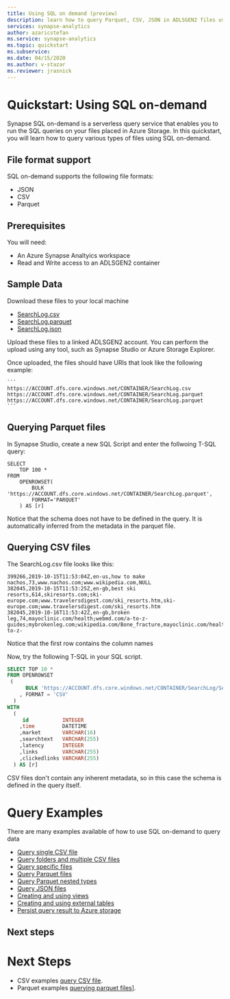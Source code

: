 ```yaml
---
title: Using SQL on demand (preview)
description: learn how to query Parquet, CSV, JSON in ADLSGEN2 files using SQL on-demand (preview).
services: synapse-analytics
author: azaricstefan
ms.service: synapse-analytics
ms.topic: quickstart
ms.subservice:
ms.date: 04/15/2020
ms.author: v-stazar
ms.reviewer: jrasnick
---
```


# Quickstart: Using SQL on-demand

Synapse SQL on-demand is a serverless query service that enables you to run the SQL queries on your files placed in Azure Storage. In this quickstart, you will learn how to query various types of files using SQL on-demand.

## File format support
SQL on-demand supports the following file formats:
* JSON
* CSV
* Parquet

## Prerequisites

You will need:
* An Azure Synapse Analtyics workspace
* Read and Write access to an ADLSGEN2 container

## Sample Data

Download these files to your local machine
* [SearchLog.csv](https://synapsesampledata.blob.core.windows.net/public/SearchLog/SearchLog.csv)
* [SearchLog.parquet](https://synapsesampledata.blob.core.windows.net/public/SearchLog/SearchLog.parquet)
* [SearchLog.json](https://synapsesampledata.blob.core.windows.net/public/SearchLog/SearchLog.json)

Upload these files to a linked ADLSGEN2 account. You can perform the upload using any tool, such as Synapse Studio or Azure Storage Explorer.

Once uploaded, the files should have URIs that look like the following example:

    ```
    https://ACCOUNT.dfs.core.windows.net/CONTAINER/SearchLog.csv
    https://ACCOUNT.dfs.core.windows.net/CONTAINER/SearchLog.parquet
    https://ACCOUNT.dfs.core.windows.net/CONTAINER/SearchLog.parquet
    ```


## Querying Parquet files

In Synapse Studio, create a new SQL Script and enter the follwoing T-SQL query:

```
SELECT
    TOP 100 *
FROM
    OPENROWSET(
        BULK 'https://ACCOUNT.dfs.core.windows.net/CONTAINER/SearchLog.parquet',
        FORMAT='PARQUET'
    ) AS [r]
```

Notice that the schema does not have to be defined in the query. It is automatically inferred
from the metadata in the parquet file.

## Querying CSV files

The SearchLog.csv file looks like this:

```id,time,market,searchtext,latency,links,clickedlinks
399266,2019-10-15T11:53:04Z,en-us,how to make nachos,73,www.nachos.com;www.wikipedia.com,NULL
382045,2019-10-15T11:53:25Z,en-gb,best ski resorts,614,skiresorts.com;ski-europe.com;www.travelersdigest.com/ski_resorts.htm,ski-europe.com;www.travelersdigest.com/ski_resorts.htm
382045,2019-10-16T11:53:42Z,en-gb,broken leg,74,mayoclinic.com/health;webmd.com/a-to-z-guides;mybrokenleg.com;wikipedia.com/Bone_fracture,mayoclinic.com/health;webmd.com/a-to-z-
```

Notice that the first row contains the column names

Now, try the following T-SQL in your SQL script.

```sql
SELECT TOP 10 *
FROM OPENROWSET
 (
      BULK 'https://ACCOUNT.dfs.core.windows.net/CONTAINER/SearchLog/SearchLog.csv'
    , FORMAT = 'CSV'
  )
WITH
  (
     id           INTEGER 
    ,time         DATETIME 
    ,market       VARCHAR(16) 
    ,searchtext   VARCHAR(255) 
    ,latency      INTEGER 
    ,links        VARCHAR(255) 
    ,clickedlinks VARCHAR(255) 
  ) AS [r]
```


CSV files don't contain any inherent metadata, so in this case the schema is defined in the query itself. 

# Query Examples
There are many examples available of how to use SQL on-demand to query data

- [Query single CSV file](sql/query-single-csv-file.md)
- [Query folders and multiple CSV files](sql/query-folders-multiple-csv-files.md)
- [Query specific files](sql/query-specific-files.md)
- [Query Parquet files](sql/query-parquet-files.md)
- [Query Parquet nested types](sql/query-parquet-nested-types.md)
- [Query JSON files](sql/query-json-files.md)
- [Creating and using views](sql/create-use-views.md)
- [Creating and using external tables](sql/create-use-external-tables.md)
- [Persist query result to Azure storage](sql/create-external-table-as-select.md)

## Next steps

# Next Steps
* CSV examples [query CSV file](sql/query-single-csv-file.md).
* Parquet examples [querying parquet files](sql/query-parquet-files.md)].

